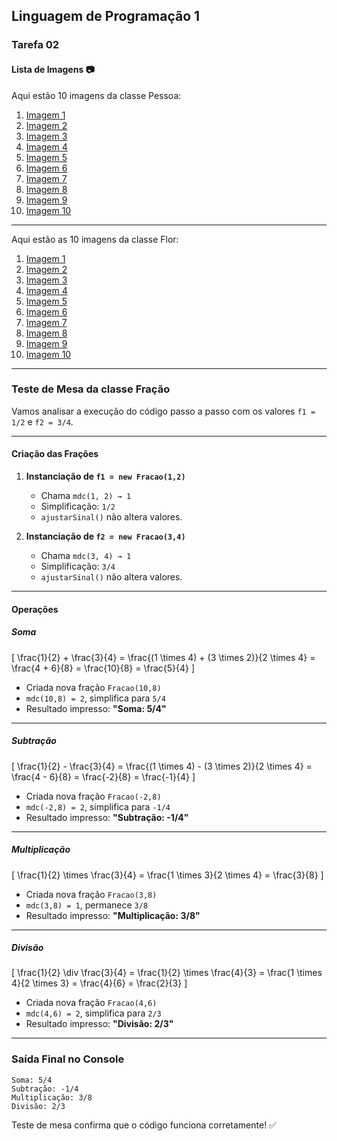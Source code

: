 ## Linguagem de Programação 1

### Tarefa 02

#### Lista de Imagens 📷

Aqui estão 10 imagens da classe Pessoa:

1. [Imagem 1](pessoas/christina-wocintechchat-com-SJvDxw0azqw-unsplash.jpg "Imagem 1")
2. [Imagem 2](pessoas/danie-franco-o1PKM7-8AH4-unsplash.jpg "Imagem 2")
3. [Imagem 3](pessoas/grupo-de-pessoas.jpg "Imagem 3")
4. [Imagem 4](pessoas/inatimi-nathus-UygW_kIv2A4-unsplash.jpg "Imagem 4")
5. [Imagem 5](pessoas/jonas-kakaroto-KIPqvvTOC1s-unsplash.jpg "Imagem 5")
6. [Imagem 6](pessoas/justin-lim-OiFRMM3o7l0-unsplash.jpg "Imagem 6")
7. [Imagem 7](pessoas/kaushal-mishra-p76UivR30oo-unsplash.jpg "Imagem 7")
8. [Imagem 8](pessoas/menina.jpg "Imagem 8")
9. [Imagem 9](pessoas/menino.jpg "Imagem 9")
10. [Imagem 10](pessoas/yerling-villalobos-r-hssyiKimQ-unsplash.jpg "Imagem 10")
   
----
Aqui estão as 10 imagens da classe Flor:

1. [Imagem 1](flores/amy-humphries-S5wUMrXdq1M-unsplash.jpg "Imagem 1")
2. [Imagem 2](flores/annie-spratt-vs6a4EHj_Ro-unsplash.jpg "Imagem 2")
3. [Imagem 3](flores/dorne-marting-WJJ3xP5Z_vw-unsplash.jpg "Imagem 3")
4. [Imagem 4](flores/kwang-mathurosemontri-fY1ECB1RCd0-unsplash.jpg "Imagem 4")
5. [Imagem 5](flores/olia-gozha-9A_peGrSbZc-unsplash.jpg "Imagem 5")
6. [Imagem 6](flores/paul-green-5lRxNLHfZOY-unsplash.jpg "Imagem 6")
7. [Imagem 7](flores/rikonavt-oEWdQsbRVZk-unsplash.jpg "Imagem 7")
8. [Imagem 8](flores/yan-liu-j3TrGxN_rCM-unsplash.jpg "Imagem 8")
9. [Imagem 9](flores/zoltan-tasi-PN8Un1ywbE8-unsplash.jpg "Imagem 9")
10. [Imagem 10](flores/zoltan-tasi-yanhwFwyoaU-unsplash.jpg "Imagem 10")

----

### **Teste de Mesa da classe Fração**

Vamos analisar a execução do código passo a passo com os valores `f1 = 1/2` e `f2 = 3/4`.

---

#### **Criação das Frações**
1. **Instanciação de `f1 = new Fracao(1,2)`**
   - Chama `mdc(1, 2) → 1`
   - Simplificação: `1/2`
   - `ajustarSinal()` não altera valores.

2. **Instanciação de `f2 = new Fracao(3,4)`**
   - Chama `mdc(3, 4) → 1`
   - Simplificação: `3/4`
   - `ajustarSinal()` não altera valores.

---

#### **Operações**
##### **Soma**
\[
\frac{1}{2} + \frac{3}{4} = \frac{(1 \times 4) + (3 \times 2)}{2 \times 4} = \frac{4 + 6}{8} = \frac{10}{8} = \frac{5}{4}
\]
- Criada nova fração `Fracao(10,8)`
- `mdc(10,8) = 2`, simplifica para `5/4`
- Resultado impresso: **"Soma: 5/4"**

---

##### **Subtração**
\[
\frac{1}{2} - \frac{3}{4} = \frac{(1 \times 4) - (3 \times 2)}{2 \times 4} = \frac{4 - 6}{8} = \frac{-2}{8} = \frac{-1}{4}
\]
- Criada nova fração `Fracao(-2,8)`
- `mdc(-2,8) = 2`, simplifica para `-1/4`
- Resultado impresso: **"Subtração: -1/4"**

---

##### **Multiplicação**
\[
\frac{1}{2} \times \frac{3}{4} = \frac{1 \times 3}{2 \times 4} = \frac{3}{8}
\]
- Criada nova fração `Fracao(3,8)`
- `mdc(3,8) = 1`, permanece `3/8`
- Resultado impresso: **"Multiplicação: 3/8"**

---

##### **Divisão**
\[
\frac{1}{2} \div \frac{3}{4} = \frac{1}{2} \times \frac{4}{3} = \frac{1 \times 4}{2 \times 3} = \frac{4}{6} = \frac{2}{3}
\]
- Criada nova fração `Fracao(4,6)`
- `mdc(4,6) = 2`, simplifica para `2/3`
- Resultado impresso: **"Divisão: 2/3"**

---

### **Saída Final no Console**
```
Soma: 5/4
Subtração: -1/4
Multiplicação: 3/8
Divisão: 2/3
```
Teste de mesa confirma que o código funciona corretamente! ✅


